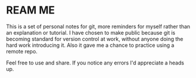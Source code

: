 # REAM ME

This is a set of personal notes for git, more reminders for myself rather than an explanation or tutorial. I have chosen to make public because git is becoming standard for version control at work, without anyone doing the hard work introducing it. Also it gave me a chance to practice using a remote repo. 

Feel free to use and share. If you notice any errors I'd appreciate a heads up. 
